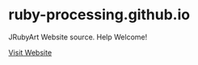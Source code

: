 # ruby-processing.github.io
JRubyArt Website source. Help Welcome!

[Visit Website](https://ruby-processing.github.io/JRubyArt/)
